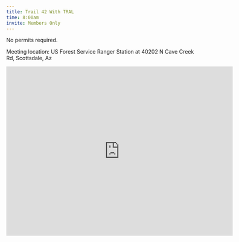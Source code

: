 ```yaml
---
title: Trail 42 With TRAL
time: 8:00am
invite: Members Only
---
```


No permits required.

Meeting location: US Forest Service Ranger Station at 40202 N Cave Creek Rd, Scottsdale, Az

<iframe src="https://www.google.com/maps/embed?pb=!1m18!1m12!1m3!1d45886.51884041516!2d-111.8601077941834!3d33.85242396433552!2m3!1f0!2f0!3f0!3m2!1i1024!2i768!4f13.1!3m3!1m2!1s0x872b81ea8d4ad48b%3A0xa849401030539463!2sCave%20Creek%20Ranger%20Station!5e0!3m2!1sen!2sus!4v1735855930835!5m2!1sen!2sus" width="600" height="450" style="border:0;" allowfullscreen="" loading="lazy" referrerpolicy="no-referrer-when-downgrade"></iframe>
